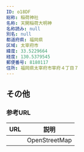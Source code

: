 ```yaml
---
ID: o18DF
総称: 稲荷神社
名称: 天開稲荷大明神
名称読み: null
別名: null
都道府県: 福岡県
区域: 太宰府市
緯度: 33.5229664
経度: 130.5379545
郵便番号: 8180117
住所: 福岡県太宰府市宰府４丁目７
---
```


## その他

### 参考URL

| URL | 説明          |
| --- | ------------- |
|     | OpenStreetMap |
